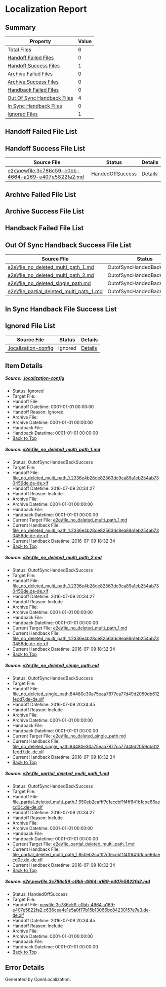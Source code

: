 # <a name='report-top'></a> Localization Report

## Summary
 Property | Value 
 -------- | ----- 
 Total Files | 6
[ Handoff Failed Files ](#handoff-failed-list)| 0
[ Handoff Success Files ](#handoff-success-list)| 1
[ Archive Failed Files ](#archive-failed-list)| 0
[ Archive Success Files ](#archive-success-list)| 0
[ Handback Failed Files ](#handback-failed-list)| 0
[ Out Of Sync Handback Files ](#outofsync-handback-success-list)| 4
[ In Sync Handback Files ](#insync-handback-success-list)| 0
[ Ignored Files ](#ignored-list)| 1

## <a name='handoff-failed-list'></a> Handoff Failed File List

## <a name='handoff-success-list'></a> Handoff Success File List
 Source File | Status | Details 
 ----------- | ------ | ------- 
 [e2e\newfile.3c786c59-c0bb-4664-a169-e407e5822fa2.md](https://github.com/OpenLocalizationTestOrg/oltest/blob/246ee2c0c3386928de227ea3d778b539fee7fd8a/e2e/newfile.3c786c59-c0bb-4664-a169-e407e5822fa2.md) | HandedOffSuccess | [Details](#f6298b15b182d4348d7da6d62ab4de590a95043c5)

## <a name='archive-failed-list'></a> Archive Failed File List

## <a name='archive-success-list'></a> Archive Success File List

## <a name='handback-failed-list'></a> Handback Failed File List

## <a name='outofsync-handback-success-list'></a> Out Of Sync Handback Success File List
 Source File | Status | Details 
 ----------- | ------ | ------- 
 [e2e\file_no_deleted_multi_path_1.md](https://github.com/OpenLocalizationTestOrg/oltest/blob/82b72cf708bbb2e25ad1549af857114ebe98b2df/e2e/file_no_deleted_multi_path_1.md) | OutofSyncHandedBackSuccess | [Details](#2f278c3649b97afdcd41b1f490011a9ac9f79b9e1)
 [e2e\file_no_deleted_multi_path_2.md](https://github.com/OpenLocalizationTestOrg/oltest/blob/246ee2c0c3386928de227ea3d778b539fee7fd8a/e2e/file_no_deleted_multi_path_2.md) | OutofSyncHandedBackSuccess | [Details](#2f278c3649b97afdcd41b1f490011a9ac9f79b9e2)
 [e2e\file_no_deleted_single_path.md](https://github.com/OpenLocalizationTestOrg/oltest/blob/246ee2c0c3386928de227ea3d778b539fee7fd8a/e2e/file_no_deleted_single_path.md) | OutofSyncHandedBackSuccess | [Details](#6db2d9f45d4f1ba0e48aca1abfc70f9bebc3096a3)
 [e2e\file_partial_deleted_multi_path_1.md](https://github.com/OpenLocalizationTestOrg/oltest/blob/82b72cf708bbb2e25ad1549af857114ebe98b2df/e2e/file_partial_deleted_multi_path_1.md) | OutofSyncHandedBackSuccess | [Details](#bd005450815d3c615ba5016cfc085dcb9032ef324)

## <a name='insync-handback-success-list'></a> In Sync Handback File Success List

## <a name='ignored-list'></a> Ignored File List
 Source File | Status | Details 
 ----------- | ------ | ------- 
 [.localization-config](https://github.com/OpenLocalizationTestOrg/oltest/blob/246ee2c0c3386928de227ea3d778b539fee7fd8a/.localization-config) | Ignored | [Details](#3d4f252ac210baf56311d7e97dcc2db10974dbd20)

## Item Details
##### <a name='3d4f252ac210baf56311d7e97dcc2db10974dbd20'></a> Source: [.localization-config](https://github.com/OpenLocalizationTestOrg/oltest/blob/246ee2c0c3386928de227ea3d778b539fee7fd8a/.localization-config)
* Status: Ignored
* Target File: 
* Handoff File: 
* Handoff Datetime: 0001-01-01 00:00:00
* Handoff Reason: Ignored
* Archive File: 
* Archive Datetime: 0001-01-01 00:00:00
* Handback File: 
* Handback Datetime: 0001-01-01 00:00:00
* [Back to Top](#report-top)

##### <a name='2f278c3649b97afdcd41b1f490011a9ac9f79b9e1'></a> Source: [e2e\file_no_deleted_multi_path_1.md](https://github.com/OpenLocalizationTestOrg/oltest/blob/82b72cf708bbb2e25ad1549af857114ebe98b2df/e2e/file_no_deleted_multi_path_1.md)
* Status: OutofSyncHandedBackSuccess
* Target File: 
* Handoff File: [file_no_deleted_multi_path_1.2336e4b28de82563dc9ea89a1eb254ab730456de.de-de.xlf](https://github.com/OpenLocalizationTestOrg/olhandoff-e2e/blob/2ba95bdb5e3c365074fd0a5e2141d9ffa74c442e/ol-handoff/OpenLocalizationTestOrg/oltest-dede-fly/ci/mt/file_no_deleted_multi_path_1.2336e4b28de82563dc9ea89a1eb254ab730456de.de-de.xlf)
* Handoff Datetime: 2016-07-09 20:34:27
* Handoff Reason: Include
* Archive File: 
* Archive Datetime: 0001-01-01 00:00:00
* Handback File: 
* Handback Datetime: 0001-01-01 00:00:00
* Current Target File: [e2e\file_no_deleted_multi_path_1.md](https://github.com/OpenLocalizationTestOrg/oltest-dede-fly/blob/6bc266cb1ecebc784f34ab66f7d5a71d44d70e45/e2e/file_no_deleted_multi_path_1.md)
* Current Handback File: [file_no_deleted_multi_path_1.2336e4b28de82563dc9ea89a1eb254ab730456de.de-de.xlf](https://github.com/OpenLocalizationTestOrg/olhandback-e2e/blob/c7c882a3c45f5bc4097bff12f61d98c093451c8c/ol-handback/OpenLocalizationTestOrg/oltest-dede-fly/ci/mt/file_no_deleted_multi_path_1.2336e4b28de82563dc9ea89a1eb254ab730456de.de-de.xlf)
* Current Handback Datetime: 2016-07-09 18:32:34
* [Back to Top](#report-top)

##### <a name='2f278c3649b97afdcd41b1f490011a9ac9f79b9e2'></a> Source: [e2e\file_no_deleted_multi_path_2.md](https://github.com/OpenLocalizationTestOrg/oltest/blob/246ee2c0c3386928de227ea3d778b539fee7fd8a/e2e/file_no_deleted_multi_path_2.md)
* Status: OutofSyncHandedBackSuccess
* Target File: 
* Handoff File: [file_no_deleted_multi_path_1.2336e4b28de82563dc9ea89a1eb254ab730456de.de-de.xlf](https://github.com/OpenLocalizationTestOrg/olhandoff-e2e/blob/2ba95bdb5e3c365074fd0a5e2141d9ffa74c442e/ol-handoff/OpenLocalizationTestOrg/oltest-dede-fly/ci/mt/file_no_deleted_multi_path_1.2336e4b28de82563dc9ea89a1eb254ab730456de.de-de.xlf)
* Handoff Datetime: 2016-07-09 20:34:27
* Handoff Reason: Include
* Archive File: 
* Archive Datetime: 0001-01-01 00:00:00
* Handback File: 
* Handback Datetime: 0001-01-01 00:00:00
* Current Target File: [e2e\file_no_deleted_multi_path_1.md](https://github.com/OpenLocalizationTestOrg/oltest-dede-fly/blob/6bc266cb1ecebc784f34ab66f7d5a71d44d70e45/e2e/file_no_deleted_multi_path_1.md)
* Current Handback File: [file_no_deleted_multi_path_1.2336e4b28de82563dc9ea89a1eb254ab730456de.de-de.xlf](https://github.com/OpenLocalizationTestOrg/olhandback-e2e/blob/c7c882a3c45f5bc4097bff12f61d98c093451c8c/ol-handback/OpenLocalizationTestOrg/oltest-dede-fly/ci/mt/file_no_deleted_multi_path_1.2336e4b28de82563dc9ea89a1eb254ab730456de.de-de.xlf)
* Current Handback Datetime: 2016-07-09 18:32:34
* [Back to Top](#report-top)

##### <a name='6db2d9f45d4f1ba0e48aca1abfc70f9bebc3096a3'></a> Source: [e2e\file_no_deleted_single_path.md](https://github.com/OpenLocalizationTestOrg/oltest/blob/246ee2c0c3386928de227ea3d778b539fee7fd8a/e2e/file_no_deleted_single_path.md)
* Status: OutofSyncHandedBackSuccess
* Target File: 
* Handoff File: [file_no_deleted_single_path.84480e30a75eaa7877ca77d49d2059db6121edd7.de-de.xlf](https://github.com/OpenLocalizationTestOrg/olhandoff-e2e/blob/2e07d81d251df6ebc5beab08e1c48806e3515d9f/ol-handoff/OpenLocalizationTestOrg/oltest-dede-fly/ci/mt/file_no_deleted_single_path.84480e30a75eaa7877ca77d49d2059db6121edd7.de-de.xlf)
* Handoff Datetime: 2016-07-09 20:34:45
* Handoff Reason: Include
* Archive File: 
* Archive Datetime: 0001-01-01 00:00:00
* Handback File: 
* Handback Datetime: 0001-01-01 00:00:00
* Current Target File: [e2e\file_no_deleted_single_path.md](https://github.com/OpenLocalizationTestOrg/oltest-dede-fly/blob/6bc266cb1ecebc784f34ab66f7d5a71d44d70e45/e2e/file_no_deleted_single_path.md)
* Current Handback File: [file_no_deleted_single_path.84480e30a75eaa7877ca77d49d2059db6121edd7.de-de.xlf](https://github.com/OpenLocalizationTestOrg/olhandback-e2e/blob/c7c882a3c45f5bc4097bff12f61d98c093451c8c/ol-handback/OpenLocalizationTestOrg/oltest-dede-fly/ci/mt/file_no_deleted_single_path.84480e30a75eaa7877ca77d49d2059db6121edd7.de-de.xlf)
* Current Handback Datetime: 2016-07-09 18:32:34
* [Back to Top](#report-top)

##### <a name='bd005450815d3c615ba5016cfc085dcb9032ef324'></a> Source: [e2e\file_partial_deleted_multi_path_1.md](https://github.com/OpenLocalizationTestOrg/oltest/blob/82b72cf708bbb2e25ad1549af857114ebe98b2df/e2e/file_partial_deleted_multi_path_1.md)
* Status: OutofSyncHandedBackSuccess
* Target File: 
* Handoff File: [file_partial_deleted_multi_path_1.950eb2cafff7c1eccbf1f4ff641b1cbe66aecd0c.de-de.xlf](https://github.com/OpenLocalizationTestOrg/olhandoff-e2e/blob/2ba95bdb5e3c365074fd0a5e2141d9ffa74c442e/ol-handoff/OpenLocalizationTestOrg/oltest-dede-fly/ci/mt/file_partial_deleted_multi_path_1.950eb2cafff7c1eccbf1f4ff641b1cbe66aecd0c.de-de.xlf)
* Handoff Datetime: 2016-07-09 20:34:27
* Handoff Reason: Include
* Archive File: 
* Archive Datetime: 0001-01-01 00:00:00
* Handback File: 
* Handback Datetime: 0001-01-01 00:00:00
* Current Target File: [e2e\file_partial_deleted_multi_path_1.md](https://github.com/OpenLocalizationTestOrg/oltest-dede-fly/blob/6bc266cb1ecebc784f34ab66f7d5a71d44d70e45/e2e/file_partial_deleted_multi_path_1.md)
* Current Handback File: [file_partial_deleted_multi_path_1.950eb2cafff7c1eccbf1f4ff641b1cbe66aecd0c.de-de.xlf](https://github.com/OpenLocalizationTestOrg/olhandback-e2e/blob/c7c882a3c45f5bc4097bff12f61d98c093451c8c/ol-handback/OpenLocalizationTestOrg/oltest-dede-fly/ci/mt/file_partial_deleted_multi_path_1.950eb2cafff7c1eccbf1f4ff641b1cbe66aecd0c.de-de.xlf)
* Current Handback Datetime: 2016-07-09 18:32:34
* [Back to Top](#report-top)

##### <a name='f6298b15b182d4348d7da6d62ab4de590a95043c5'></a> Source: [e2e\newfile.3c786c59-c0bb-4664-a169-e407e5822fa2.md](https://github.com/OpenLocalizationTestOrg/oltest/blob/246ee2c0c3386928de227ea3d778b539fee7fd8a/e2e/newfile.3c786c59-c0bb-4664-a169-e407e5822fa2.md)
* Status: HandedOffSuccess
* Target File: 
* Handoff File: [newfile.3c786c59-c0bb-4664-a169-e407e5822fa2.c636cea4e1e5a0f77b15b13066bc84230157e7e3.de-de.xlf](https://github.com/OpenLocalizationTestOrg/olhandoff-e2e/blob/2e07d81d251df6ebc5beab08e1c48806e3515d9f/ol-handoff/OpenLocalizationTestOrg/oltest-dede-fly/ci/mt/newfile.3c786c59-c0bb-4664-a169-e407e5822fa2.c636cea4e1e5a0f77b15b13066bc84230157e7e3.de-de.xlf)
* Handoff Datetime: 2016-07-09 20:34:45
* Handoff Reason: Include
* Archive File: 
* Archive Datetime: 0001-01-01 00:00:00
* Handback File: 
* Handback Datetime: 0001-01-01 00:00:00
* [Back to Top](#report-top)


## Error Details

Generated by OpenLocalization.
